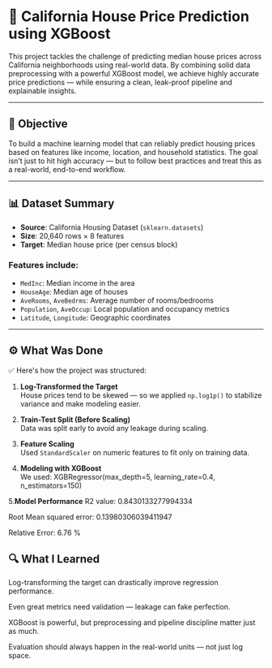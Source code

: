 # 🏡 California House Price Prediction using XGBoost

This project tackles the challenge of predicting median house prices across California neighborhoods using real-world data. By combining solid data preprocessing with a powerful XGBoost model, we achieve highly accurate price predictions — while ensuring a clean, leak-proof pipeline and explainable insights.

---

## 🎯 Objective

To build a machine learning model that can reliably predict housing prices based on features like income, location, and household statistics. The goal isn’t just to hit high accuracy — but to follow best practices and treat this as a real-world, end-to-end workflow.

---

## 📊 Dataset Summary

- **Source**: California Housing Dataset (`sklearn.datasets`)
- **Size**: 20,640 rows × 8 features
- **Target**: Median house price (per census block)

### Features include:
- `MedInc`: Median income in the area  
- `HouseAge`: Median age of houses  
- `AveRooms`, `AveBedrms`: Average number of rooms/bedrooms  
- `Population`, `AveOccup`: Local population and occupancy metrics  
- `Latitude`, `Longitude`: Geographic coordinates

---

## ⚙️ What Was Done

✅ Here's how the project was structured:

1. **Log-Transformed the Target**  
   House prices tend to be skewed — so we applied `np.log1p()` to stabilize variance and make modeling easier.

2. **Train-Test Split (Before Scaling)**  
   Data was split early to avoid any leakage during scaling.

3. **Feature Scaling**  
   Used `StandardScaler` on numeric features to fit only on training data.

4. **Modeling with XGBoost**  
   We used:
   XGBRegressor(max_depth=5, learning_rate=0.4, n_estimators=150)

5.**Model Performance**
   R2 value: 0.8430133277994334 
   
   Root Mean squared error: 0.13980306039411947 
   
   Relative Error: 6.76 %

## 🔍 What I Learned
Log-transforming the target can drastically improve regression performance.

Even great metrics need validation — leakage can fake perfection.

XGBoost is powerful, but preprocessing and pipeline discipline matter just as much.

Evaluation should always happen in the real-world units — not just log space.
